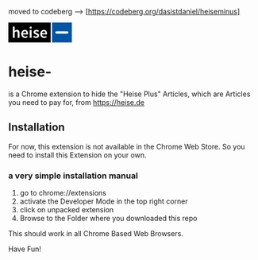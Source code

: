 moved to codeberg --> [https://codeberg.org/dasistdaniel/heiseminus]

![heise minus](https://raw.githubusercontent.com/dasistdaniel/heiseminus/main/heiseminusIcon.png)
# heise-
is a Chrome extension to hide the "Heise Plus" Articles, which are Articles you need to pay for, from https://heise.de

## Installation
For now, this extension is not available in the Chrome Web Store. So you need to install this
Extension on your own. 

### a very simple installation manual
1. go to chrome://extensions
2. activate the Developer Mode in the top right corner
3. click on unpacked extension
4. Browse to the Folder where you downloaded this repo

This should work in all Chrome Based Web Browsers.

Have Fun!
